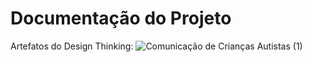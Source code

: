 # Documentação do Projeto
Artefatos do Design Thinking:
![Comunicação de Crianças Autistas (1)](https://user-images.githubusercontent.com/79920434/135783110-c0423339-7e39-4641-b27f-ebc728a7b295.jpg)





